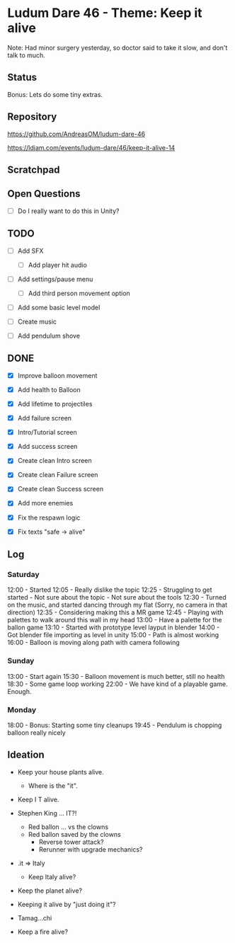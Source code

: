 # Ludum Dare 46 - Theme: Keep it alive

Note:
Had minor surgery yesterday,
so doctor said to take it slow,
and don't talk to much.

## Status
Bonus: Lets do some tiny extras.


## Repository
https://github.com/AndreasOM/ludum-dare-46

https://ldjam.com/events/ludum-dare/46/keep-it-alive-14

## Scratchpad

## Open Questions
- [ ] Do I really want to do this in Unity?

## TODO

- [ ] Add SFX
	- [ ] Add player hit audio
- [ ] Add settings/pause menu
	- [ ] Add third person movement option
	
- [ ] Add some basic level model
- [ ] Create music

- [ ] Add pendulum shove

## DONE
- [x] Improve balloon movement
- [x] Add health to Balloon
- [x] Add lifetime to projectiles
- [x] Add failure screen
- [x] Intro/Tutorial screen
- [x] Add success screen
- [x] Create clean Intro screen
- [x] Create clean Failure screen
- [x] Create clean Success screen
- [x] Add more enemies
- [x] Fix the respawn logic
- [x] Fix texts "safe -> alive"


## Log

### Saturday

12:00 - Started
12:05 - Really dislike the topic
12:25 - Struggling to get started
		- Not sure about the topic
		- Not sure about the tools
12:30 - Turned on the music,
			and started dancing through my flat
			(Sorry, no camera in that direction)
12:35 - Considering making this a MR game
12:45 - Playing with palettes
			to walk around this wall in my head
13:00 - Have a palette for the ballon game
13:10 - Started with prototype level layput in blender
14:00 - Got blender file importing as level in unity
15:00 - Path is almost working
16:00 - Balloon is moving along path with camera following

### Sunday

13:00 - Start again
15:30 - Balloon movement is much better, still no health
18:30 - Some game loop working
22:00 - We have kind of a playable game. Enough.

### Monday
18:00 - Bonus: Starting some tiny cleanups
19:45 - Pendulum is chopping balloon really nicely

## Ideation

- Keep your house plants alive.
	- Where is the "it".
- Keep I T alive.
- Stephen King ... IT?!
	- Red ballon ... vs the clowns
	- Red ballon saved by the clowns
		- Reverse tower attack?
		- Rerunner with upgrade mechanics?

- .it => Italy
	- Keep Italy alive?

- Keep the planet alive?
- Keeping it alive by "just doing it"?
- Tamag...chi
- Keep a fire alive?


